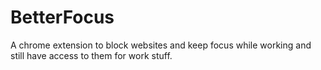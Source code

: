 # BetterFocus
A chrome extension to block websites and keep focus while working and still have access to them for work stuff.
